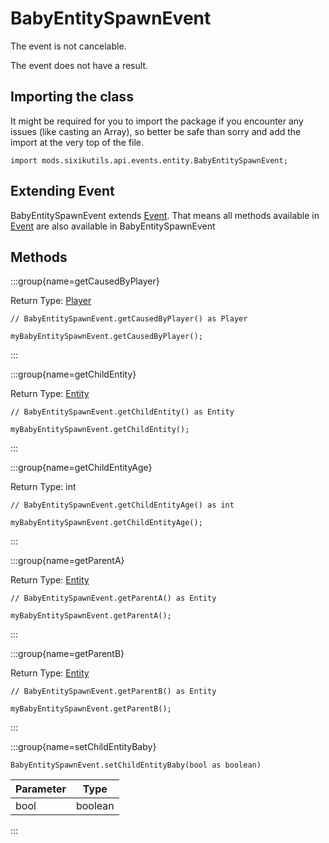 # BabyEntitySpawnEvent

The event is not cancelable.

The event does not have a result.

## Importing the class

It might be required for you to import the package if you encounter any issues (like casting an Array), so better be safe than sorry and add the import at the very top of the file.
```zenscript
import mods.sixikutils.api.events.entity.BabyEntitySpawnEvent;
```


## Extending Event

BabyEntitySpawnEvent extends [Event](/forge/api/event/Event). That means all methods available in [Event](/forge/api/event/Event) are also available in BabyEntitySpawnEvent

## Methods

:::group{name=getCausedByPlayer}

Return Type: [Player](/mods/sixikutils/curios/player/Player)

```zenscript
// BabyEntitySpawnEvent.getCausedByPlayer() as Player

myBabyEntitySpawnEvent.getCausedByPlayer();
```

:::

:::group{name=getChildEntity}

Return Type: [Entity](/mods/sixikutils/utils/entity/ExpandEntity)

```zenscript
// BabyEntitySpawnEvent.getChildEntity() as Entity

myBabyEntitySpawnEvent.getChildEntity();
```

:::

:::group{name=getChildEntityAge}

Return Type: int

```zenscript
// BabyEntitySpawnEvent.getChildEntityAge() as int

myBabyEntitySpawnEvent.getChildEntityAge();
```

:::

:::group{name=getParentA}

Return Type: [Entity](/mods/sixikutils/utils/entity/ExpandEntity)

```zenscript
// BabyEntitySpawnEvent.getParentA() as Entity

myBabyEntitySpawnEvent.getParentA();
```

:::

:::group{name=getParentB}

Return Type: [Entity](/mods/sixikutils/utils/entity/ExpandEntity)

```zenscript
// BabyEntitySpawnEvent.getParentB() as Entity

myBabyEntitySpawnEvent.getParentB();
```

:::

:::group{name=setChildEntityBaby}

```zenscript
BabyEntitySpawnEvent.setChildEntityBaby(bool as boolean)
```

| Parameter |  Type   |
|-----------|---------|
| bool      | boolean |


:::


